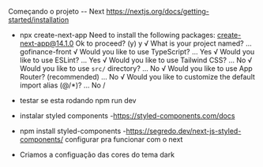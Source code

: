 Começando o projeto
-- Next
https://nextjs.org/docs/getting-started/installation

-  npx create-next-app
Need to install the following packages:
create-next-app@14.1.0
Ok to proceed? (y) y
√ What is your project named? ... gofinance-front
√ Would you like to use TypeScript? ...  Yes
√ Would you like to use ESLint? ...  Yes
√ Would you like to use Tailwind CSS? ... No 
√ Would you like to use `src/` directory? ... No 
√ Would you like to use App Router? (recommended) ... No 
√ Would you like to customize the default import alias (@/*)? ... No /

- testar se esta rodando
npm run dev

- instalar styled components
 -https://styled-components.com/docs
 - npm install styled-components
 -https://segredo.dev/next-js-styled-components/ configurar pra funcionar com o next

 - Criamos a configuação das cores do tema dark
 
